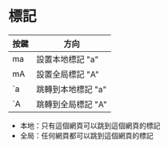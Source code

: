 # 標記

| 按鍵  | 方向                   |
|-------|------------------------|
| ma    | 設置本地標記 "a"      |
| mA    | 設置全局標記 "A"      |
| \`a   | 跳轉到本地標記 "a"    |
| \`A   | 跳轉到全局標記 "A"    |

- 本地：只有這個網頁可以跳到這個網頁的標記
- 全局：任何網頁都可以跳到這個網頁的標記
